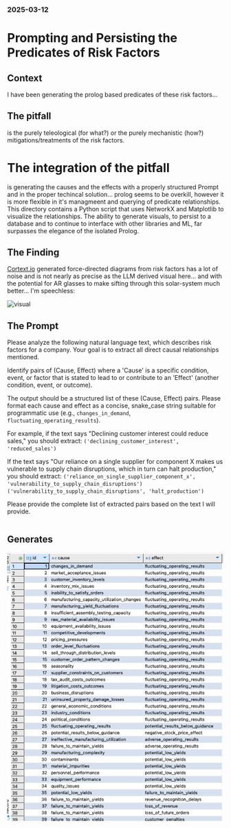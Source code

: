 ### 2025-03-12
# Prompting and Persisting the Predicates of Risk Factors

## Context

I have been generating the prolog based predicates of these risk factors...

## The pitfall

is the purely teleological (for what?) or the purely mechanistic (how?) mitigations/treatments of the risk factors.

# The integration of the pitfall

is generating the causes and the effects with a properly structured Prompt and in the proper techincal solution... prolog seems to be overkill, however it is more flexible in it's managmeent and querying of predicate relationships. This directory contains a Python script that uses NetworkX and Matplotlib to visualize the relationships. The ability to generate visuals, to persist to a database and to continue to interface with other libraries and ML, far surpasses the elegance of the isolated Prolog.

## The Finding

[Cortext.io](https://cortext.io) generated force-directed diagrams from risk factors has a lot of noise and is not nearly as precise as the LLM derived visual here... and with the potential for AR glasses to make sifting through this solar-system much better... I'm speechless:

![visual](./microchip_full_risk_network.png)


## The Prompt


Please analyze the following natural language text, which describes risk factors for a company. Your goal is to extract all direct causal relationships mentioned.

Identify pairs of (Cause, Effect) where a 'Cause' is a specific condition, event, or factor that is stated to lead to or contribute to an 'Effect' (another condition, event, or outcome).

The output should be a structured list of these (Cause, Effect) pairs. Please format each cause and effect as a concise, snake_case string suitable for programmatic use (e.g., `changes_in_demand`, `fluctuating_operating_results`).

For example, if the text says "Declining customer interest could reduce sales," you should extract:
`('declining_customer_interest', 'reduced_sales')`

If the text says "Our reliance on a single supplier for component X makes us vulnerable to supply chain disruptions, which in turn can halt production," you should extract:
`('reliance_on_single_supplier_component_x', 'vulnerability_to_supply_chain_disruptions')`
`('vulnerability_to_supply_chain_disruptions', 'halt_production')`

Please provide the complete list of extracted pairs based on the text I will provide.

```Bash
```


## Generates

![visual](mechanistic-table.png)